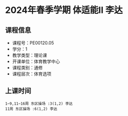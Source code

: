 # 2024年春季学期 体适能II 李达






## 课程信息

- 课程号：PE00120.05
- 学分：1
- 教学类型：理论课
- 开课单位：体育教学中心
- 课程类别：通修
- 课程层次：体育选项

## 上课时间

```
1~9,11~16周 东区操场 :3(1,2) 李达
11周 东区操场 :6(1,2) 李达
```

